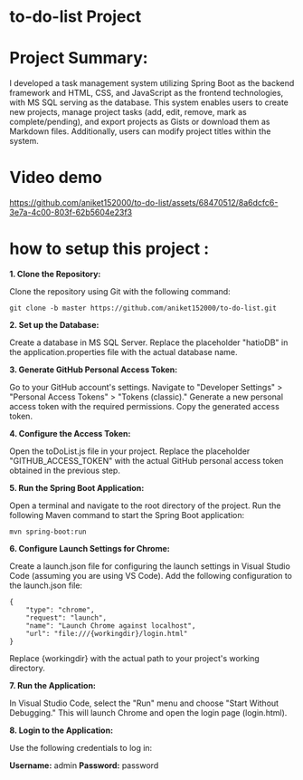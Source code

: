 # to-do-list Project

# Project Summary:

I developed a task management system utilizing Spring Boot as the backend framework and HTML, CSS, and JavaScript as the frontend technologies, with MS SQL serving as the database. This system enables users to create new projects, manage project tasks (add, edit, remove, mark as complete/pending), and export projects as Gists or download them as Markdown files. Additionally, users can modify project titles within the system.

# Video demo 

https://github.com/aniket152000/to-do-list/assets/68470512/8a6dcfc6-3e7a-4c00-803f-62b5604e23f3


# how to setup this project :

**1. Clone the Repository:**

Clone the repository using Git with the following command:

`git clone -b master https://github.com/aniket152000/to-do-list.git`

**2. Set up the Database:**

Create a database in MS SQL Server.
Replace the placeholder "hatioDB" in the application.properties file with the actual database name.

**3. Generate GitHub Personal Access Token:**

Go to your GitHub account's settings.
Navigate to "Developer Settings" > "Personal Access Tokens" > "Tokens (classic)."
Generate a new personal access token with the required permissions.
Copy the generated access token.

**4. Configure the Access Token:**

Open the toDoList.js file in your project.
Replace the placeholder "GITHUB_ACCESS_TOKEN" with the actual GitHub personal access token obtained in the previous step.

**5. Run the Spring Boot Application:**

Open a terminal and navigate to the root directory of the project.
Run the following Maven command to start the Spring Boot application:

`mvn spring-boot:run`

**6. Configure Launch Settings for Chrome:**

Create a launch.json file for configuring the launch settings in Visual Studio Code (assuming you are using VS Code).
Add the following configuration to the launch.json file:
```
{
    "type": "chrome",
    "request": "launch",
    "name": "Launch Chrome against localhost",
    "url": "file:///{workingdir}/login.html"
}
```
Replace {workingdir} with the actual path to your project's working directory.

**7. Run the Application:**

In Visual Studio Code, select the "Run" menu and choose "Start Without Debugging."
This will launch Chrome and open the login page (login.html).

**8. Login to the Application:**

Use the following credentials to log in:

**Username:** admin
**Password:** password

